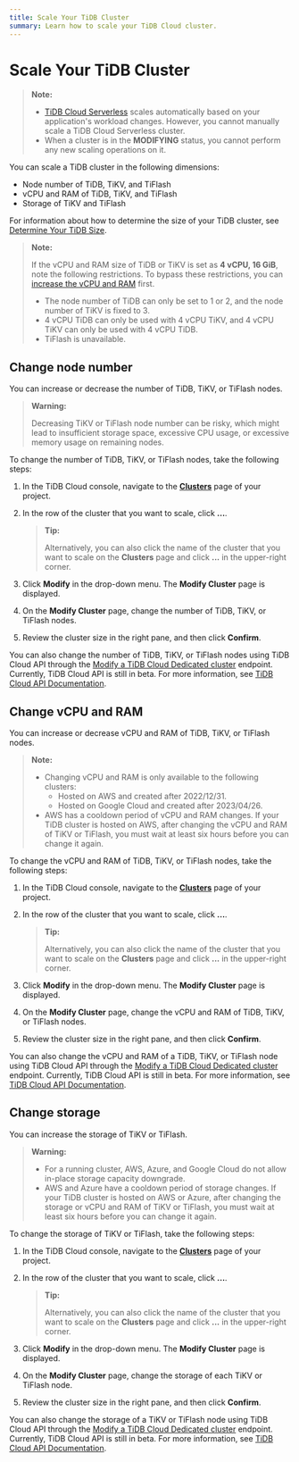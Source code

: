 ```yaml
---
title: Scale Your TiDB Cluster
summary: Learn how to scale your TiDB Cloud cluster.
---
```


# Scale Your TiDB Cluster

> **Note:**
>
> - [TiDB Cloud Serverless](/tidb-cloud/select-cluster-tier.md#tidb-cloud-serverless) scales automatically based on your application's workload changes. However, you cannot manually scale a TiDB Cloud Serverless cluster.
> - When a cluster is in the **MODIFYING** status, you cannot perform any new scaling operations on it.

You can scale a TiDB cluster in the following dimensions:

- Node number of TiDB, TiKV, and TiFlash
- vCPU and RAM of TiDB, TiKV, and TiFlash
- Storage of TiKV and TiFlash

For information about how to determine the size of your TiDB cluster, see [Determine Your TiDB Size](/tidb-cloud/size-your-cluster.md).

> **Note:**
>
> If the vCPU and RAM size of TiDB or TiKV is set as **4 vCPU, 16 GiB**, note the following restrictions. To bypass these restrictions, you can [increase the vCPU and RAM](#change-vcpu-and-ram) first.
>
> - The node number of TiDB can only be set to 1 or 2, and the node number of TiKV is fixed to 3.
> - 4 vCPU TiDB can only be used with 4 vCPU TiKV, and 4 vCPU TiKV can only be used with 4 vCPU TiDB.
> - TiFlash is unavailable.

## Change node number

You can increase or decrease the number of TiDB, TiKV, or TiFlash nodes.

> **Warning:**
>
> Decreasing TiKV or TiFlash node number can be risky, which might lead to insufficient storage space, excessive CPU usage, or excessive memory usage on remaining nodes.

To change the number of TiDB, TiKV, or TiFlash nodes, take the following steps:

1. In the TiDB Cloud console, navigate to the [**Clusters**](https://tidbcloud.com/console/clusters) page of your project.
2. In the row of the cluster that you want to scale, click **...**.

    > **Tip:**
    >
    > Alternatively, you can also click the name of the cluster that you want to scale on the **Clusters** page and click **...** in the upper-right corner.

3. Click **Modify** in the drop-down menu. The **Modify Cluster** page is displayed.
4. On the **Modify Cluster** page, change the number of TiDB, TiKV, or TiFlash nodes.
5. Review the cluster size in the right pane, and then click **Confirm**.

You can also change the number of TiDB, TiKV, or TiFlash nodes using TiDB Cloud API through the [Modify a TiDB Cloud Dedicated cluster](https://docs.pingcap.com/tidbcloud/api/v1beta#tag/Cluster/operation/UpdateCluster) endpoint. Currently, TiDB Cloud API is still in beta. For more information, see [TiDB Cloud API Documentation](https://docs.pingcap.com/tidbcloud/api/v1beta).

## Change vCPU and RAM

You can increase or decrease vCPU and RAM of TiDB, TiKV, or TiFlash nodes.

> **Note:**
>
> - Changing vCPU and RAM is only available to the following clusters:
>     - Hosted on AWS and created after 2022/12/31.
>     - Hosted on Google Cloud and created after 2023/04/26.
> - AWS has a cooldown period of vCPU and RAM changes. If your TiDB cluster is hosted on AWS, after changing the vCPU and RAM of TiKV or TiFlash, you must wait at least six hours before you can change it again.

To change the vCPU and RAM of TiDB, TiKV, or TiFlash nodes, take the following steps:

1. In the TiDB Cloud console, navigate to the [**Clusters**](https://tidbcloud.com/console/clusters) page of your project.
2. In the row of the cluster that you want to scale, click **...**.

    > **Tip:**
    >
    > Alternatively, you can also click the name of the cluster that you want to scale on the **Clusters** page and click **...** in the upper-right corner.

3. Click **Modify** in the drop-down menu. The **Modify Cluster** page is displayed.
4. On the **Modify Cluster** page, change the vCPU and RAM of TiDB, TiKV, or TiFlash nodes.
5. Review the cluster size in the right pane, and then click **Confirm**.

You can also change the vCPU and RAM of a TiDB, TiKV, or TiFlash node using TiDB Cloud API through the [Modify a TiDB Cloud Dedicated cluster](https://docs.pingcap.com/tidbcloud/api/v1beta#tag/Cluster/operation/UpdateCluster) endpoint. Currently, TiDB Cloud API is still in beta. For more information, see [TiDB Cloud API Documentation](https://docs.pingcap.com/tidbcloud/api/v1beta).

## Change storage

You can increase the storage of TiKV or TiFlash.

> **Warning:**
>
> - For a running cluster, AWS, Azure, and Google Cloud do not allow in-place storage capacity downgrade.
> - AWS and Azure have a cooldown period of storage changes. If your TiDB cluster is hosted on AWS or Azure, after changing the storage or vCPU and RAM of TiKV or TiFlash, you must wait at least six hours before you can change it again.

To change the storage of TiKV or TiFlash, take the following steps:

1. In the TiDB Cloud console, navigate to the [**Clusters**](https://tidbcloud.com/console/clusters) page of your project.
2. In the row of the cluster that you want to scale, click **...**.

    > **Tip:**
    >
    > Alternatively, you can also click the name of the cluster that you want to scale on the **Clusters** page and click **...** in the upper-right corner.

3. Click **Modify** in the drop-down menu. The **Modify Cluster** page is displayed.
4. On the **Modify Cluster** page, change the storage of each TiKV or TiFlash node.
5. Review the cluster size in the right pane, and then click **Confirm**.

You can also change the storage of a TiKV or TiFlash node using TiDB Cloud API through the [Modify a TiDB Cloud Dedicated cluster](https://docs.pingcap.com/tidbcloud/api/v1beta#tag/Cluster/operation/UpdateCluster) endpoint. Currently, TiDB Cloud API is still in beta. For more information, see [TiDB Cloud API Documentation](https://docs.pingcap.com/tidbcloud/api/v1beta).
